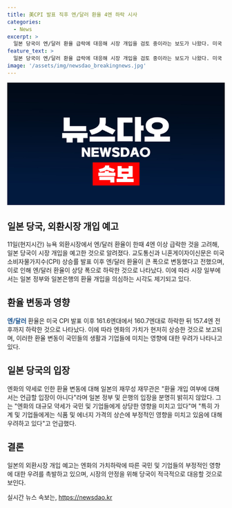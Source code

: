 ```yaml
---
title: 美CPI 발표 직후 엔/달러 환율 4엔 하락 시사
categories:
  - News
excerpt: >
  일본 당국이 엔/달러 환율 급락에 대응해 시장 개입을 검토 중이라는 보도가 나왔다. 미국 소비자물가지수 발표 이후 엔/달러 환율은 큰 폭으로 변동하며 약세를 보였고, 이에따라 당국의 시장 개입이 예상되고 있다. 엔화 가치가 6월 중순 이후 최고 수준을 기록하며 일본 정부와 은행의 개입이 추측되지만, 당국은 이에 대해 입장을 밝히지 않았다. 재무관은 변동이 가계와 기업에 영향을 미치고 있다고 언급했다.
feature_text: >
  일본 당국이 엔/달러 환율 급락에 대응해 시장 개입을 검토 중이라는 보도가 나왔다. 미국 소비자물가지수 발표 이후 엔/달러 환율은 큰 폭으로 변동하며 약세를 보였고, 이에따라 당국의 시장 개입이 예상되고 있다. 엔화 가치가 6월 중순 이후 최고 수준을 기록하며 일본 정부와 은행의 개입이 추측되지만, 당국은 이에 대해 입장을 밝히지 않았다. 재무관은 변동이 가계와 기업에 영향을 미치고 있다고 언급했다.
image: '/assets/img/newsdao_breakingnews.jpg'
---
```


<p><img src="/assets/img/newsdao_breakingnews.jpg" alt="ranknews 속보" /></p>

<h2 data-ke-size="size26">일본 당국, 외환시장 개입 예고</h2>

<p data-ke-size="size16">11일(현지시간) 뉴욕 외환시장에서 엔/달러 환율이 한때 4엔 이상 급락한 것을 고려해, 일본 당국이 시장 개입을 예고한 것으로 알려졌다. 교도통신과 니혼게이자이신문은 미국 소비자물가지수(CPI) 상승률 발표 이후 엔/달러 환율이 큰 폭으로 변동했다고 전했으며, 이로 인해 엔/달러 환율이 상당 폭으로 하락한 것으로 나타났다. 이에 따라 시장 일부에서는 일본 정부와 일본은행의 환율 개입을 의심하는 시각도 제기되고 있다.</p>

<h2 data-ke-size="size26">환율 변동과 영향</h2>

<p data-ke-size="size16"><b><span style="color: #1a5490;">엔/달러</span></b> 환율은 미국 CPI 발표 이후 161.6엔대에서 160.7엔대로 하락한 뒤 157.4엔 전후까지 하락한 것으로 나타났다. 이에 따라 엔화의 가치가 현저히 상승한 것으로 보고되며, 이러한 환율 변동이 국민들의 생활과 기업들에 미치는 영향에 대한 우려가 나타나고 있다. </p>

<h2 data-ke-size="size26">일본 당국의 입장</h2>

<p data-ke-size="size16">엔화의 약세로 인한 환율 변동에 대해 일본의 재무성 재무관은 "환율 개입 여부에 대해서는 언급할 입장이 아니다"라며 일본 정부 및 은행의 입장을 분명히 밝히지 않았다. 그는 "엔화의 대규모 약세가 국민 및 기업들에게 상당한 영향을 미치고 있다"며 "특히 가계 및 기업들에게는 식품 및 에너지 가격의 상슨에 부정적인 영향을 미치고 있음에 대해 우려하고 있다"고 언급했다.</p>

<h2 data-ke-size="size26">결론</h2>

<p data-ke-size="size16">일본의 외환시장 개입 예고는 엔화의 가치하락에 따른 국민 및 기업들의 부정적인 영향에 대한 우려를 촉발하고 있으며, 시장의 안정을 위해 당국이 적극적으로 대응할 것으로 보인다.</p>
실시간 뉴스 속보는, <a href="https://newsdao.kr" rel="dofollow">https://newsdao.kr</a>


